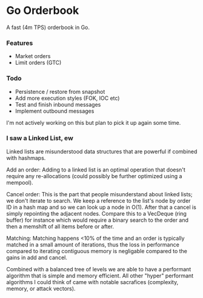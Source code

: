 # Go Orderbook

A fast (4m TPS) orderbook in Go.

### Features

- Market orders
- Limit orders (GTC)

### Todo

- Persistence / restore from snapshot
- Add more execution styles (FOK, IOC etc)
- Test and finish inbound messages
- Implement outbound messages

I'm not actively working on this but plan to pick it up again some time.

### I saw a Linked List, ew

Linked lists are misunderstood data structures that are powerful if combined with hashmaps.

Add an order:
Adding to a linked list is an optimal operation that doesn't require any re-allocations (could possibly be further optimized using a mempool).

Cancel order:
This is the part that people misunderstand about linked lists; we don't iterate to search. We keep a reference to the list's node by order ID in a hash map and so we can look up a node in O(1). After that a cancel is simply repointing the adjacent nodes. Compare this to a VecDeque (ring buffer) for instance which would require a binary search to the order and then a memshift of all items before or after.

Matching:
Matching happens <10% of the time and an order is typically matched in a small amount of iterations, thus the loss in performance compared to iterating contiguous memory is negligable compared to the gains in add and cancel.

Combined with a balanced tree of levels we are able to have a performant algorithm that is simple and memory efficient. All other "hyper" performant algorithms I could think of came with notable sacrafices (complexity, memory, or attack vectors).
